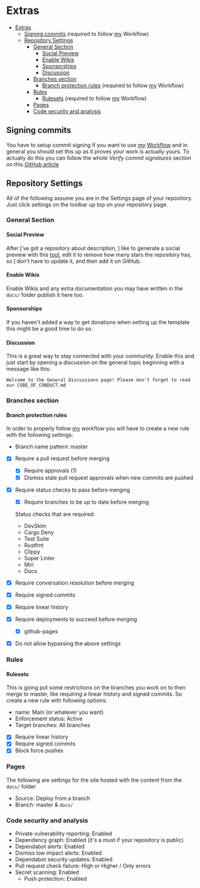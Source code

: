 # Extras

<!--toc:start-->

- [Extras](#extras)
  - [Signing commits](#signing-commits) (required to follow
    [my](https://github.com/Obscurely) Workflow)
  - [Repository Settings](#repository-settings)
    - [General Section](#general-section)
      - [Social Preview](#social-preview)
      - [Enable Wikis](#enable-wikis)
      - [Sponsorships](#sponsorships)
      - [Discussion](#discussion)
    - [Branches section](#branches-section)
      - [Branch protection rules](#branch-protection-rules) (required to follow
        [my](https://github.com/Obscurely) Workflow)
    - [Rules](#rules)
      - [Rulesets](#rulesets) (required to follow
        [my](https://github.com/Obscurely) Workflow)
    - [Pages](#pages)
    - [Code security and analysis](#code-security-and-analysis)

<!--toc:end-->

## Signing commits

You have to setup commit signing if you want to use
[my](https://github.com/Obscurely) [Workflow](WORKFLOW.md) and in general you
should set this up as it proves your work is actually yours. To actually do this
you can follow the whole _Verify commit signatures_ section on this
[GitHub article](https://docs.github.com/en/authentication/managing-commit-signature-verification/about-commit-signature-verification)

## Repository Settings

All of the following assume you are in the Settings page of your repository.
Just click settings on the toolbar up top on your repository page.

### General Section

#### Social Preview

After [I](https://github.com/Obscurely)'ve got a repository about description,
[I](https://github.com/Obscurely) like to generate a social preview with this
[tool](https://www.bannerbear.com/demos/github-social-preview-generator-tool/),
edit it to remove how many stars the repository has, so
[I](https://github.com/Obscurely) don't have to update it, and then add it on
GitHub.

#### Enable Wikis

Enable Wikis and any extra documentation you may have written in the `docs/`
folder publish it here too.

#### Sponsorships

If you haven't added a way to get donations when setting up the template this
might be a good time to do so.

#### Discussion

This is a great way to stay connected with your community. Enable this and just
start by opening a discussion on the general topic beginning with a message like
this:

`Welcome to the General Discussions page! Please don't forget to read our CODE_OF_CONDUCT.md`

### Branches section

#### Branch protection rules

In order to properly follow [my](https://github.com/Obscurely) workflow you will
have to create a new rule with the following settings:

- Branch name pattern: master
- [x] Require a pull request before merging
  - [x] Require approvals (1)
  - [x] Dismiss stale pull request approvals when new commits are pushed
- [x] Require status checks to pass before merging

  - [x] Require branches to be up to date before merging

  Status checks that are required:

  - DevSkim
  - Cargo Deny
  - Test Suite
  - Rustfmt
  - Clippy
  - Super Linter
  - Miri
  - Docs

- [x] Require conversation resolution before merging
- [x] Require signed commits
- [x] Require linear history
- [x] Require deployments to succeed before merging
  - [x] github-pages
- [x] Do not allow bypassing the above settings

### Rules

#### Rulesets

This is going put some restrictions on the branches you work on to then merge to
master, like requiring a linear history and signed commits. So create a new rule
with following options:

- name: Main (or whatever you want)
- Enforcement status: Active
- Target branches: All branches
- [x] Require linear history
- [x] Require signed commits
- [x] Block force pushes

### Pages

The following are settings for the site hosted with the content from the `docs/`
folder

- Source: Deploy from a branch
- Branch: master & `docs/`

### Code security and analysis

- Private vulnerability reporting: Enabled
- Dependency graph: Enabled (it's a must if your repository is public)
- Dependabot alerts: Enabled
- Dismiss low impact alerts: Enabled
- Dependabot security updates: Enabled
- Pull request check failure: High or Higher / Only errors
- Secret scanning: Enabled
  - Push protection: Enabled
